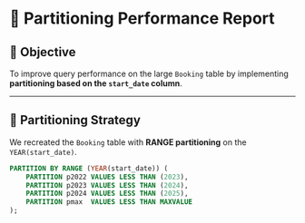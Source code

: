 # 🧩 Partitioning Performance Report

## 🎯 Objective

To improve query performance on the large `Booking` table by implementing **partitioning based on the `start_date` column**.

---

## 🧱 Partitioning Strategy

We recreated the `Booking` table with **RANGE partitioning** on the `YEAR(start_date)`.

```sql
PARTITION BY RANGE (YEAR(start_date)) (
    PARTITION p2022 VALUES LESS THAN (2023),
    PARTITION p2023 VALUES LESS THAN (2024),
    PARTITION p2024 VALUES LESS THAN (2025),
    PARTITION pmax  VALUES LESS THAN MAXVALUE
);
